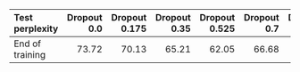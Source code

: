 | Test perplexity   |   Dropout 0.0 |   Dropout 0.175 |   Dropout 0.35 |   Dropout 0.525 |   Dropout 0.7 |   Dropout 0.875 |
|:------------------|--------------:|----------------:|---------------:|----------------:|--------------:|----------------:|
| End of training   |         73.72 |           70.13 |          65.21 |           62.05 |         66.68 |          127.92 |